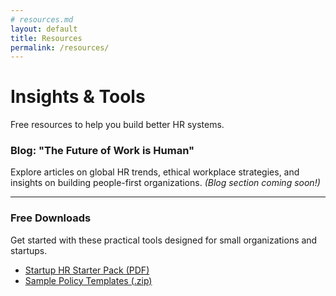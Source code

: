 ```yaml
---
# resources.md
layout: default
title: Resources
permalink: /resources/
---
```


<div class="page-header">
  <h1>Insights & Tools</h1>
  <p class="subtitle">Free resources to help you build better HR systems.</p>
</div>

<div class="content">
  <h3>Blog: "The Future of Work is Human"</h3>
  <p>Explore articles on global HR trends, ethical workplace strategies, and
  insights on building people-first organizations. <em>(Blog section coming
  soon!)</em></p>

  <hr>

  <h3>Free Downloads</h3>
  <p>Get started with these practical tools designed for small organizations and startups.</p>
  <ul class="downloads-list">
    <li><a href="#">Startup HR Starter Pack (PDF)</a></li>
    <li><a href="#">Sample Policy Templates (.zip)</a></li>
  </ul>
</div>
